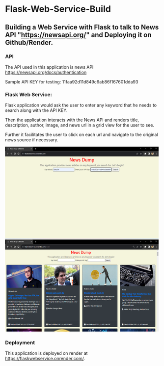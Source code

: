 # Flask-Web-Service-Build

## Building a Web Service with Flask to talk to News API "https://newsapi.org/" and Deploying it on Github/Render.

### API

The API used in this application is news API https://newsapi.org/docs/authentication

Sample API KEY for testing: 11faa92d11d849c6ab86f167601dda93

### Flask Web Service:

Flask application would ask the user to enter any keyword that he needs to search along with the API KEY.

Then the application interacts with the News API and renders title, description, author, image, and news url in a grid view for the user to see.

Further it facilitates the user to click on each url and navigate to the original news source if necessary.

<img src="images/front-end.png" width="500px" height= "300px">

<img src="images/search-results.png" width="500px" height= "300px">

### Deployment

This application is deployed on render at https://flaskwebservice.onrender.com/.

